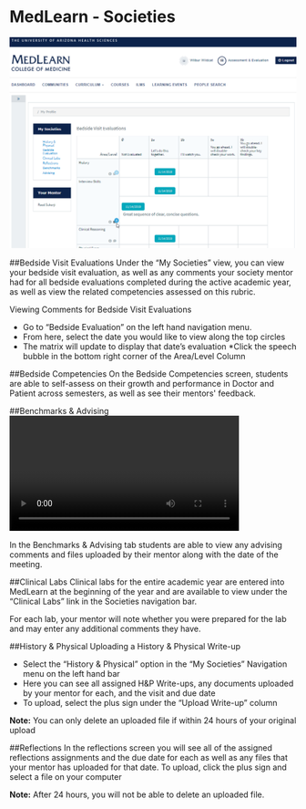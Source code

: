 # MedLearn - Societies


![Societies](./images/student-societies.png)



##Bedside Visit Evaluations
Under the “My Societies” view, you can view your bedside visit evaluation, as well as any comments your society mentor had for all bedside evaluations completed during the active academic year, as well as view the related competencies assessed on this rubric.
 
Viewing Comments for Bedside Visit Evaluations

* Go to “Bedside Evaluation” on the left hand navigation menu.
* From here, select the date you would like to view along the top circles
* The matrix will update to display that date’s evaluation
*Click the speech bubble in the bottom right corner of the Area/Level Column 

##Bedside Competencies
On the Bedside Competencies screen, students are able to self-assess on their growth and performance in Doctor and Patient across semesters, as well as see their mentors' feedback. 

##Benchmarks & Advising
<video width="80%" controls="controls">
<source src="https://arizona.box.com/shared/static/01vyxyr18tt4oaxle56drutxuuyff0qt.mp4" type="video/mp4">
</video>

In the Benchmarks & Advising tab students are able to view any advising comments and files uploaded by their mentor along with the date of the meeting.


##Clinical Labs
Clinical labs for the entire academic year are entered into MedLearn at the beginning of the year and are available to view under the “Clinical Labs” link in the Societies navigation bar.   
   
For each lab, your mentor will note whether you were prepared for the lab and may enter any additional comments they have.   


##History & Physical
Uploading a History & Physical Write-up 

* Select the “History & Physical” option in the “My Societies” Navigation menu on the left hand bar
* Here you can see all assigned H&P Write-ups, any documents uploaded by your mentor for each, and the 	visit and due date 
* To upload, select the plus sign under the “Upload Write-up” column

**Note:** You can only delete an uploaded file if within 24 hours of your original upload


##Reflections
In the reflections screen you will see all of the assigned reflections assignments and the due date for each as well as any files that your mentor has uploaded for that date.
To upload, click the plus sign and select a file on your computer

**Note:** After 24 hours, you will not be able to delete an uploaded file.


